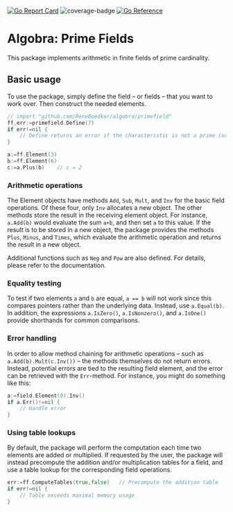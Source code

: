 [![Go Report Card](https://goreportcard.com/badge/github.com/ReneBoedker/algobra)](https://goreportcard.com/report/github.com/ReneBoedker/algobra)
![coverage-badge](https://img.shields.io/badge/coverage-94.3%25-brightgreen?cacheSeconds=86400&style=flat)
[![Go Reference](https://pkg.go.dev/badge/github.com/ReneBoedker/algobra/finitefield/primefield.svg)](https://pkg.go.dev/github.com/ReneBoedker/algobra/finitefield/primefield)
# Algobra: Prime Fields
This package implements arithmetic in finite fields of prime cardinality.

## Basic usage
To use the package, simply define the field &ndash; or fields &ndash; that you want to work over. Then construct the needed elements.
```go
// import "github.com/ReneBoedker/algobra/primefield"
ff,err:=primefield.Define(7)
if err!=nil {
    // Define returns an error if the characteristic is not a prime (or too large)
}

a:=ff.Element(3)
b:=ff.Element(6)
c:=a.Plus(b)    // c = 2
```

### Arithmetic operations
The Element objects have methods `Add`, `Sub`, `Mult`, and `Inv` for the basic field operations. Of these four, only `Inv` allocates a new object. The other methods store the result in the receiving element object. For instance, `a.Add(b)` would evaluate the sum `a+b`, and then set `a` to this value. If the result is to be stored in a new object, the package provides the methods `Plus`, `Minus`, and `Times`, which evaluate the arithmetic operation and returns the result in a new object.

Additional functions such as `Neg` and `Pow` are also defined. For details, please refer to the documentation.

### Equality testing
To test if two elements `a` and `b` are equal, `a == b` will not work since this compares pointers rather than the underlying data. Instead, use `a.Equal(b)`. In addition, the expressions `a.IsZero()`, `a.IsNonzero()`, and `a.IsOne()` provide shorthands for common comparisons.

### Error handling
In order to allow method chaining for arithmetic operations &ndash; such as `a.Add(b).Mult(c.Inv())` &ndash; the methods themselves do not return errors. Instead, potential errors are tied to the resulting field element, and the error can be retrieved with the `Err`-method. For instance, you might do something like this:
``` go
a:=field.Element(0).Inv()
if a.Err()!=nil {
    // Handle error
}
```

### Using table lookups
By default, the package will perform the computation each time two elements are added or multiplied. If requested by the user, the package will instead precompute the addition and/or multiplication tables for a field, and use a table lookup for the corresponding field operations.
```go
err:=ff.ComputeTables(true,false)   // Precompute the addition table
if err!=nil {
    // Table exceeds maximal memory usage
}
```
